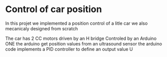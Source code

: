 # Control of car position


In this projet we implemented a position control of a litle car we also mecanicaly designed from scratch

The car has 2 CC motors driven by an H bridge Controled by an Arduino ONE 
the arduino get position values from an ultrasound sensor
the arduino code implements a PID controller to define an output value U


